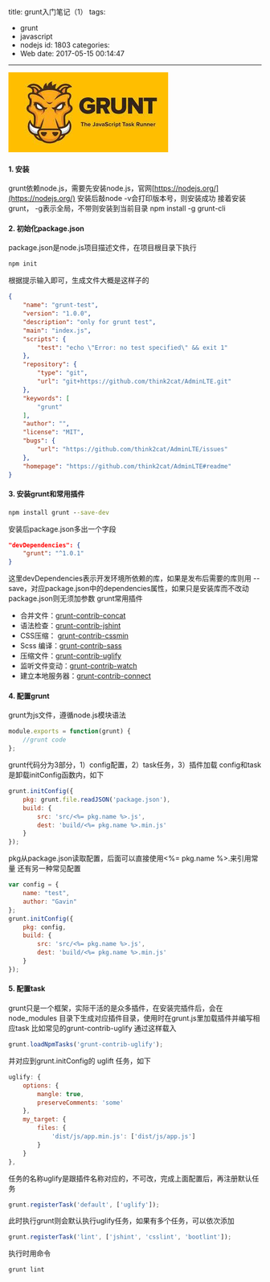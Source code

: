 title: grunt入门笔记（1）
tags:
  - grunt
  - javascript
  - nodejs
id: 1803
categories:
  - Web
date: 2017-05-15 00:14:47
---
![grunt.js](/images/2017/05/gruntjs.jpg)

#### 1. 安装

grunt依赖node.js，需要先安装node.js，官网[https://nodejs.org/](https://nodejs.org/)
安装后敲node -v会打印版本号，则安装成功
接着安装grunt， -g表示全局，不带则安装到当前目录
npm install -g grunt-cli

#### 2. 初始化package.json

package.json是node.js项目描述文件，在项目根目录下执行
```cmd
npm init
```
<!--more-->
根据提示输入即可，生成文件大概是这样子的
```json
{
	"name": "grunt-test",
	"version": "1.0.0",
	"description": "only for grunt test",
	"main": "index.js",
	"scripts": {
		"test": "echo \"Error: no test specified\" && exit 1"
	},
	"repository": {
		"type": "git",
		"url": "git+https://github.com/think2cat/AdminLTE.git"
	},
	"keywords": [
		"grunt"
	],
	"author": "",
	"license": "MIT",
	"bugs": {
		"url": "https://github.com/think2cat/AdminLTE/issues"
	},
	"homepage": "https://github.com/think2cat/AdminLTE#readme"
}
```

#### 3. 安装grunt和常用插件
```cmd
npm install grunt --save-dev
```
安装后package.json多出一个字段
```json
"devDependencies": {
    "grunt": "^1.0.1"
}
```
这里devDependencies表示开发环境所依赖的库，如果是发布后需要的库则用 --save，对应package.json中的dependencies属性，如果只是安装库而不改动package.json则无须加参数
grunt常用插件
* 合并文件：[grunt-contrib-concat](https://github.com/gruntjs/grunt-contrib-concat)
* 语法检查：[grunt-contrib-jshint](https://github.com/gruntjs/grunt-contrib-jshint)
* CSS压缩： [grunt-contrib-cssmin](https://github.com/gruntjs/grunt-contrib-cssmin)
* Scss 编译：[grunt-contrib-sass](https://github.com/gruntjs/grunt-contrib-sass)
* 压缩文件：[grunt-contrib-uglify](https://github.com/gruntjs/grunt-contrib-uglify)
* 监听文件变动：[grunt-contrib-watch](https://github.com/gruntjs/grunt-contrib-watch)
* 建立本地服务器：[grunt-contrib-connect](https://github.com/gruntjs/grunt-contrib-connect)

#### 4. 配置grunt

grunt为js文件，遵循node.js模块语法
```js
module.exports = function(grunt) {
    //grunt code
};
```
grunt代码分为3部分，1）config配置，2）task任务，3）插件加载
config和task是卸载initConfig函数内，如下
```js
grunt.initConfig({
    pkg: grunt.file.readJSON('package.json'),
    build: {
        src: 'src/<%= pkg.name %>.js',
        dest: 'build/<%= pkg.name %>.min.js'
    }
});
```
pkg从package.json读取配置，后面可以直接使用<%= pkg.name %>.来引用常量
还有另一种常见配置
```js
var config = {
	name: "test",
	author: "Gavin"
};
grunt.initConfig({
	pkg: config,
	build: {
		src: 'src/<%= pkg.name %>.js',
		dest: 'build/<%= pkg.name %>.min.js'
	}
});
```

#### 5. 配置task

grunt只是一个框架，实际干活的是众多插件，在安装完插件后，会在 node_modules 目录下生成对应插件目录，使用时在grunt.js里加载插件并编写相应task
比如常见的grunt-contrib-uglify
通过这样载入
```js
grunt.loadNpmTasks('grunt-contrib-uglify');
```
并对应到grunt.initConfig的 uglift 任务，如下
```js
uglify: {
	options: {
		mangle: true,
		preserveComments: 'some'
	},
	my_target: {
		files: {
			'dist/js/app.min.js': ['dist/js/app.js']
		}
	}
},
```

任务的名称uglify是跟插件名称对应的，不可改，完成上面配置后，再注册默认任务
```js
grunt.registerTask('default', ['uglify']);
```
此时执行grunt则会默认执行uglify任务，如果有多个任务，可以依次添加
```js
grunt.registerTask('lint', ['jshint', 'csslint', 'bootlint']);
```
执行时用命令
```cmd
grunt lint
```